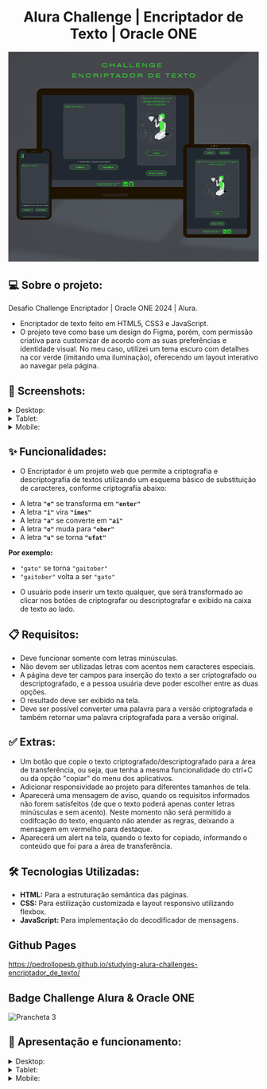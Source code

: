 <h1 align="center">Alura Challenge | Encriptador de Texto | Oracle ONE</h1>

<p align="center">
<img width="900" src="./assets/Encriptador.png"/>
</p>

## 💻 Sobre o projeto:
Desafio Challenge Encriptador | Oracle ONE 2024 | Alura.
- Encriptador de texto feito em HTML5, CSS3 e JavaScript.
- O projeto teve como base um design do Figma, porém, com permissão criativa para customizar de acordo com as suas preferências e identidade visual. No meu caso, utilizei um tema escuro com detalhes na cor verde (imitando uma iluminação), oferecendo um layout interativo ao navegar pela página.

## 🎨 Screenshots:
<details><summary>Desktop:</summary>
<p align="center">
<img width="900" src="./assets/projeto.png"/>
</p>
</details>

<details><summary>Tablet:</summary>
<p align="center">
<img width="600" src="./assets/projeto2.png"/>
</p>
</details>

<details><summary>Mobile:</summary>
<p align="center">
<img height="1000" src="./assets/projeto3.png"/>
</p>
</details>

## ✨ Funcionalidades:
- O Encriptador é um projeto web que permite a criptografia e descriptografia de textos utilizando um esquema básico de substituição de caracteres, conforme criptografia abaixo:
<ul>
  <li> A letra <code><strong>"e"</strong></code> se transforma em <code><strong>"enter"</strong></code></li>
  <li> A letra <code><strong>"i"</strong></code> vira <code><strong>"imes"</strong></code></li>
  <li> A letra <code><strong>"a"</strong></code> se converte em <code><strong>"ai"</strong></code></li>
  <li> A letra <code><strong>"o"</strong></code> muda para <code><strong>"ober"</strong></code></li>
  <li> A letra <code><strong>"u"</strong></code> se torna <code><strong>"ufat"</strong></code></li>
</ul>
<p><strong>Por exemplo:</strong></p>
<ul>
  <li><code>"gato"</code> se torna <code>"gaitober"</code></li>
  <li><code>"gaitober"</code> volta a ser <code>"gato"</code></li>
</ul>

- O usuário pode inserir um texto qualquer, que será transformado ao clicar nos botões de criptografar ou descriptografar e exibido na caixa de texto ao lado.

## 📋 Requisitos:
- Deve funcionar somente com letras minúsculas.
- Não devem ser utilizadas letras com acentos nem caracteres especiais.
- A página deve ter campos para inserção do texto a ser criptografado ou descriptografado, e a pessoa usuária deve poder escolher entre as duas opções.
- O resultado deve ser exibido na tela.
- Deve ser possível converter uma palavra para a versão criptografada e também retornar uma palavra criptografada para a versão original.

## ✅ Extras:
- Um botão que copie o texto criptografado/descriptografado para a área de transferência, ou seja, que tenha a mesma funcionalidade do ctrl+C ou da opção "copiar" do menu dos aplicativos.
- Adicionar responsividade ao projeto para diferentes tamanhos de tela.
- Aparecerá uma mensagem de aviso, quando os requisitos informados não forem satisfeitos (de que o texto poderá apenas conter letras minúsculas e sem acento). Neste momento não será permitido a codifcação do texto, enquanto não atender as regras, deixando a mensagem em vermelho para destaque.
- Aparecerá um alert na tela, quando o texto for copiado, informando o conteúdo que foi para a área de transferência.

## 🛠 Tecnologias Utilizadas:
- **HTML:** Para a estruturação semântica das páginas.
- **CSS:** Para estilização customizada e layout responsivo utilizando flexbox.
- **JavaScript:** Para implementação do decodificador de mensagens.

## Github Pages
https://pedrollopesb.github.io/studying-alura-challenges-encriptador_de_texto/

Badge Challenge Alura & Oracle ONE
---
![Prancheta 3](https://github.com/user-attachments/assets/be0fe943-38f0-4136-9679-60a7ca4fa2ae)

## 🎨 Apresentação e funcionamento:

<details><summary>Desktop:</summary>

https://github.com/user-attachments/assets/45a41d28-3889-4c76-9d8b-a8e2bdf85361

https://github.com/user-attachments/assets/77490968-7cc5-4143-b962-48422ecb7b5d

</details>

<details><summary>Tablet:</summary>

https://github.com/user-attachments/assets/9b0d6444-bc16-412b-ba72-b8a0ca251b41

https://github.com/user-attachments/assets/6b4ef310-0e3d-4edf-8f7f-a3f45fb50036

</details>

<details><summary>Mobile:</summary>

https://github.com/user-attachments/assets/d49af9ea-defa-4401-bdbc-5d958b15791f

https://github.com/user-attachments/assets/34fdd140-d071-44c5-b107-bcb8964f7185

</details>


